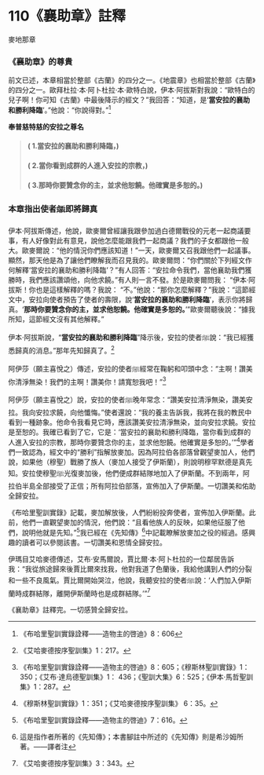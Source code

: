 # 110《襄助章》註釋

麥地那章

### 《襄助章》的尊貴

前文已述，本章相當於整部《古蘭》的四分之一。《地震章》也相當於整部《古蘭》的四分之一。歐拜杜拉·本·阿卜杜拉·本·歐特白說，伊本·阿拔斯對我說：“歐特白的兒子啊！你可知《古蘭》中最後降示的經文？”我回答：“知道，是‘**當安拉的襄助和勝利降臨**’。”他說：“你說得對。”[^1]

**奉普慈特慈的安拉之尊名**

> #### ( 1.當安拉的襄助和勝利降臨，)
> #### ( 2.當你看到成群的人進入安拉的宗教，)
> #### ( 3.那時你要贊念你的主，並求他恕饒。他確實是多恕的。)

### 本章指出使者ﷺ即將歸真

伊本·阿拔斯傳述，他說，歐麥爾曾經讓我跟參加過白德爾戰役的元老一起商議要事，有人好像對此有意見，說他怎麼能跟我們一起商議？我們的子女都跟他一般大。歐麥爾說：“他的情況你們應該知道！”一天，歐麥爾又召我跟他們一起議事。顯然，那天他是為了讓他們瞭解我而召見我的。歐麥爾問：“你們關於下列經文作何解釋‘當安拉的襄助和勝利降臨’？”有人回答：“安拉命令我們，當他襄助我們獲勝時，我們應該讚頌他，向他求饒。”有人則一言不發。於是歐麥爾問我： “伊本·阿拔斯！你也是這樣解釋的嗎？我說： “不。”他說：“那你怎麼解釋？”我說：“這節經文中，安拉向使者預告了使者的壽限，說‘**當安拉的襄助和勝利降臨**’，表示你將歸真。‘**那時你要贊念你的主，並求他恕饒。他確實是多恕的。**’”歐麥爾聽後說：“據我所知，這節經文沒有其他解釋。” 

伊本·阿拔斯說，“**當安拉的襄助和勝利降臨**”降示後，安拉的使者ﷺ說：“我已經獲悉歸真的消息。”那年先知歸真了。[^2]

阿伊莎（願主喜悅之）傳述，安拉的使者ﷺ經常在鞠躬和叩頭中念：“主啊！讚美你清淨無染！我們的主啊！讚美你！請寬恕我吧！”[^3]

阿伊莎（願主喜悅之）說，安拉的使者ﷺ晚年常念：“讚美安拉清淨無染，讚美安拉。我向安拉求饒，向他懺悔。”使者還說：“我的養主告訴我，我將在我的教民中看到一種跡象。他命令我看見它時，應該讚美安拉清淨無染，並向安拉求饒。安拉是至恕的。我確已看到了它，它是：‘當安拉的襄助和勝利降臨，當你看到成群的人進入安拉的宗教，那時你要贊念你的主，並求他恕饒。他確實是多恕的。’”[^4]學者們一致認為，經文中的“勝利”指解放麥加。因為阿拉伯各部落曾觀望麥加人，他們說，如果他（穆聖）戰勝了族人（麥加人接受了伊斯蘭），則說明穆罕默德是真先知。安拉使穆聖ﷺ光復麥加後，他們便成群結隊地加入了伊斯蘭。不到兩年，阿拉伯半島全部接受了正信；所有阿拉伯部落，宣佈加入了伊斯蘭。一切讚美和佑助全歸安拉。

《布哈里聖訓實錄》記載，麥加解放後，人們紛紛投奔使者，宣佈加入伊斯蘭。此前，他們一直觀望麥加的情況，他們說：“且看他族人的反映，如果他征服了他們，說明他就是先知。”[^5]我已經在《先知傳》[^6]中記載瞭解放麥加之役的經過。感興趣的讀者可以參閱該書。一切讚美和恩情全歸安拉。

伊瑪目艾哈麥德傳述，艾布·安馬爾說，賈比爾·本·阿卜杜拉的一位鄰居告訴我：“我從旅途歸來後賈比爾來找我，他對我道了色蘭後，我給他講到人們的分裂和一些不良風氣。賈比爾開始哭泣，他說，我聽安拉的使者ﷺ說：‘人們加入伊斯蘭時成群結隊，離開伊斯蘭時也是成群結隊。’”[^7]

《襄助章》註釋完。一切感贊全歸安拉。


[^1]:《布哈里聖訓實錄詮釋——造物主的啓迪》8：606

[^2]:《艾哈麥德按序聖訓集》1：217。

[^3]:《布哈里聖訓實錄詮釋——造物主的啓迪》8：605；《穆斯林聖訓實錄》1：350；《艾布·達烏德聖訓集》1： 436；《聖訓大集》6：525；《伊本·馬哲聖訓集》1：287。

[^4]:《穆斯林聖訓實錄》1：351；《艾哈麥德按序聖訓集》 6：35。

[^5]:《布哈里聖訓實錄詮釋——造物主的啓迪》7：616。

[^6]:這是指作者所著的《先知傳》；本書腳註中所述的《先知傳》則是希沙姆所著。——譯者注

[^7]:《艾哈麥德按序聖訓集》3：343。
